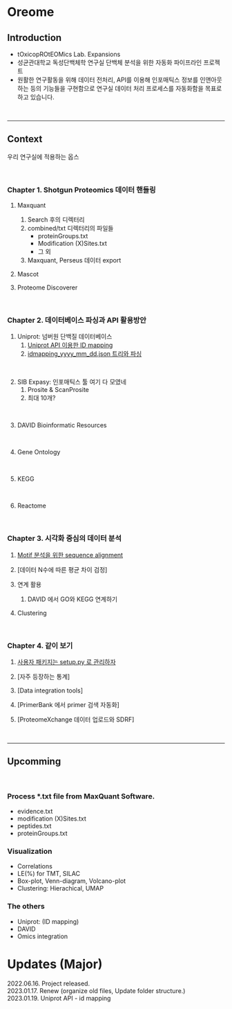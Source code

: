 # __Oreome__
## Introduction
- tOxicopROtEOMics Lab. Expansions
- 성균관대학교 독성단백체학 연구실 단백체 분석을 위한 자동화 파이프라인 프로젝트
- 원활한 연구활동을 위해 데이터 전처리, API를 이용해 인포매틱스 정보를 인앤아웃하는 등의 기능들을 구현함으로 연구실 데이터 처리 프로세스를 자동화함을 목표로 하고 있습니다.


<br>

---

## Context
우리 연구실에 적용하는 옵스

<br>

### Chapter 1. Shotgun Proteomics 데이터 핸들링
1. Maxquant
   1. Search 후의 디렉터리
   2. combined/txt 디렉터리의 파일들
      - proteinGroups.txt
      - Modification (X)Sites.txt
      - 그 외
   3. Maxquant, Perseus 데이터 export

2. Mascot

3. Proteome Discoverer
</br>

### Chapter 2. 데이터베이스 파싱과 API 활용방안
1. Uniprot: 넘버원 단백질 데이터베이스
   1. [Uniprot API 이용한 ID mapping][Ext1]
   2. [idmapping_yyyy_mm_dd.json 트리와 파싱][Ext4]

</br>

2. SIB Expasy: 인포매틱스 툴 여기 다 모였네
   1. Prosite & ScanProsite
   2. 최대 10개?

</br>

3. DAVID Bioinformatic Resources

</br>

4. Gene Ontology

</br>

5. KEGG

</br>

6. Reactome

<br>

### Chapter 3. 시각화 중심의 데이터 분석
1. [Motif 분석을 위한 sequence alignment][Ext2]

2. [데이터 N수에 따른 평균 차이 검정]

3. 연계 활용
   1. DAVID 에서 GO와 KEGG 연계하기

4. Clustering
   
<br>

### Chapter 4. 같이 보기
1. [사용자 패키지는 setup.py 로 관리하자][Ext3]

2. [자주 등장하는 통계]

3. [Data integration tools]

4. [PrimerBank 에서 primer 검색 자동화]

5. [ProteomeXchange 데이터 업로드와 SDRF]

<br>

---

## Upcomming

<br>

### Process *.txt file from MaxQuant Software.
- evidence.txt
- modification (X)Sites.txt
- peptides.txt
- proteinGroups.txt

### Visualization
- Correlations
- LE(%) for TMT, SILAC
- Box-plot, Venn-diagram, Volcano-plot
- Clustering: Hierachical, UMAP


### The others
- Uniprot: (ID mapping)
- DAVID
- Omics integration

# Updates (Major)
2022.06.16. Project released.<br>
2023.01.17. Renew (organize old files, Update folder structure.)<br>
2023.01.19. Uniprot API - id mapping


[Ext1]:https://github.com/simhc0714/proteome-tool/blob/main/notes/upid_mapping.md
[Ext2]:https://github.com/simhc0714/proteome-tool/blob/main/notes/ptm_logos.md
[Ext3]:https://github.com/simhc0714/proteome-tool/blob/main/notes/setup-py.md
[Ext4]:https://github.com/simhc0714/proteome-tool/blob/main/notes/upidmapping_tree-parse.md

